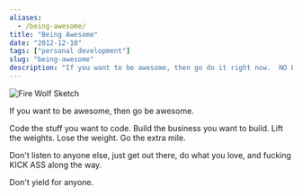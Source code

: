 ```yaml
---
aliases:
  - /being-awesome/
title: "Being Awesome"
date: "2012-12-10"
tags: ["personal development"]
slug: "being-awesome"
description: "If you want to be awesome, then go do it right now.  NO EXCUSES!"
---
```



![Fire Wolf Sketch][]


If you want to be awesome, then go be awesome.

Code the stuff you want to code.  Build the business you want to build.  Lift
the weights.  Lose the weight.  Go the extra mile.

Don't listen to anyone else, just get out there, do what you love, and fucking
KICK ASS along the way.

Don't yield for anyone.


  [Fire Wolf Sketch]: /static/blog/images/2012/fire-wolf-sketch.png "Fire Wolf Sketch"
